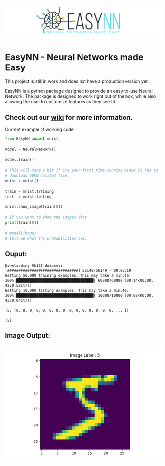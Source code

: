 ![](https://raw.githubusercontent.com/danielwilczak101/EasyNN/media/images/readme_logo.png)

# EasyNN - Neural Networks made Easy

This project is still in work and does not have a production version yet.

EasyNN is a python package designed to provide an easy-to-use Neural Network. The package is designed to work right out of the box, while also allowing the user to customize features as they see fit. 

## Check out our [wiki](https://github.com/danielwilczak101/EasyNN/wiki) for more information.

Current example of working code
```Python
from EasyNN import mnist

model = NeuralNetwork()

model.train()

# This will take a bit if its your first time running since it has to
# download 50MB sqlite3 file.
mnist = mnist()

train = mnist.training
test  = mnist.testing

mnist.show_image(train[0])

# If you want to show the images data
print(train[0])

# model(image)
# tell me what the probabilities are.
```

## Ouput:
```
Downloading MNIST dataset:
[################################] 56148/56149 - 00:02:19
Getting 50,000 training examples. This may take a minute:
100%|███████████████████████████████████| 60000/60000 [00:14<00:00, 4250.58it/s]
Getting 10,000 testing examples. This may take a minute:
100%|███████████████████████████████████| 10000/10000 [00:02<00:00, 4350.04it/s]

[5, [0, 0, 0, 0, 0, 0, 0, 0, 0, 0, 0, 0, 0, 0, 0, ... ]]

[5]
```

## Image Output:
![](https://github.com/danielwilczak101/EasyNN/blob/media/images/image_preview.png)

